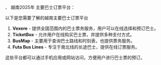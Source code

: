 
、
越南2025年 主要巴士订票平台：

以下是您需要了解的越南主要巴士订票平台
1. **Vexere** - 提供全国范围内的巴士票务服务，用户可以在线选择和预订巴士。
2. **TicketBox** - 允许用户在线购买巴士票，并提供多种支付方式。
3. **BusMap** - 主要用于查询巴士路线和时刻表，也提供票务服务。
4. **Futa Bus Lines** - 专注于南北线的长途巴士，提供在线订票服务。

这些平台都可以通过手机应用或网站访问，方便用户进行巴士票的预订。




